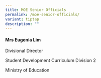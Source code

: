```yaml
---
title: MOE Senior Officials
permalink: /moe-senior-officials/
variant: tiptap
description: ""
---
```

<p></p>
<p></p>
<h4></h4>
<h4>Mrs Eugenia Lim</h4>
<p>Divisional Director</p>
<p>Student Development Curriculum Division 2</p>
<p>Ministry of Education</p>
<p></p>